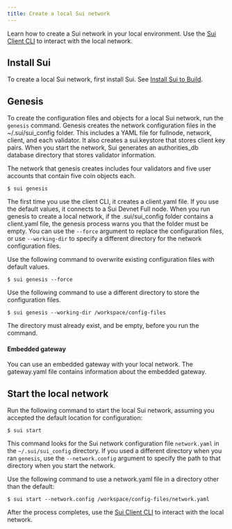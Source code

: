 ```yaml
---
title: Create a local Sui network
---
```


Learn how to create a Sui network in your local environment. Use the [Sui Client CLI](cli-client.md) to interact with the local network.

## Install Sui

To create a local Sui network, first install Sui. See [Install Sui to Build](install.md).

## Genesis

To create the configuration files and objects for a local Sui network, run the `genesis` command. Genesis creates the network configuration files in the ~/.sui/sui_config folder. This includes a YAML file for fullnode, network, client, and each validator. It also creates a sui.keystore that stores client key pairs. When you start the network, Sui generates an authorities_db database directory that stores validator information.

The network that genesis creates includes four validators and five user accounts that contain five coin objects each.

   ```shell
   $ sui genesis
   ```

The first time you use the client CLI, it creates a client.yaml file. If you use the default values, it connects to a Sui Devnet Full node. When you run genesis to create a local network, if the .sui/sui_config folder contains a client.yaml file, the genesis process warns you that the folder must be empty. You can use the `--force` argument to replace the configuration files, or use `--working-dir` to specify a different directory for the network configuration files.

Use the following command to overwrite existing configuration files with default values.
   ```shell
   $ sui genesis --force
   ```

Use the following command to use a different directory to store the configuration files.
```shell
$ sui genesis --working-dir /workspace/config-files
```

The directory must already exist, and be empty, before you run the command.

#### Embedded gateway

You can use an embedded gateway with your local network. The gateway.yaml file contains information about the embedded gateway.

## Start the local network

Run the following command to start the local Sui network, assuming you
accepted the default location for configuration:

```shell
$ sui start
```

This command looks for the Sui network configuration file
`network.yaml` in the `~/.sui/sui_config` directory. If you used a different directory when you ran `genesis`, use the `--network.config` argument to specify the path to that directory when you start the network.

Use the following command to use a network.yaml file in a directory other than the default:

```shell
$ sui start --network.config /workspace/config-files/network.yaml
```

After the process completes, use the [Sui Client CLI](cli-client.md) to interact with the local network.
